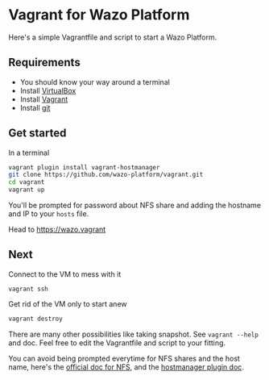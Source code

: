 # Vagrant for Wazo Platform

Here's a simple Vagrantfile and script to start a Wazo Platform.

## Requirements

- You should know your way around a terminal
- Install [VirtualBox](https://www.virtualbox.org/)
- Install [Vagrant](https://www.vagrantup.com/)
- Install [git](https://git-scm.com/book/en/v2/Getting-Started-Installing-Git)

## Get started

In a terminal

```bash
vagrant plugin install vagrant-hostmanager
git clone https://github.com/wazo-platform/vagrant.git
cd vagrant
vagrant up
```

You'll be prompted for password about NFS share and adding the hostname and IP to your `hosts` file.

Head to https://wazo.vagrant

## Next

Connect to the VM to mess with it

```
vagrant ssh
```

Get rid of the VM only to start anew

```bash
vagrant destroy
```

There are many other possibilities like taking snapshot. See `vagrant --help` and doc. Feel free to edit the Vagrantfile and script to your fitting.

You can avoid being prompted everytime for NFS shares and the host name, here's the [official doc for NFS](https://www.vagrantup.com/docs/synced-folders/nfs.html#root-privilege-requirement), and the [hostmanager plugin doc](https://github.com/devopsgroup-io/vagrant-hostmanager#passwordless-sudo).
